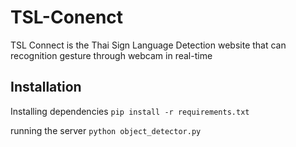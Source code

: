 # TSL-Conenct
TSL Connect is the Thai Sign Language Detection website that can recognition gesture through webcam in real-time 

## Installation
Installing dependencies
```pip install -r requirements.txt```

running the server
```python object_detector.py```
